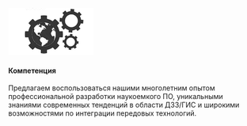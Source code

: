 ![Компетенция](assets/img/company-competence.png)

#### Компетенция

Предлагаем воспользоваться нашими многолетним опытом профессиональной разработки наукоемкого ПО,
уникальными знаниями современных тенденций в области ДЗЗ/ГИС и широкими возможностями по
интеграции передовых технологий.
